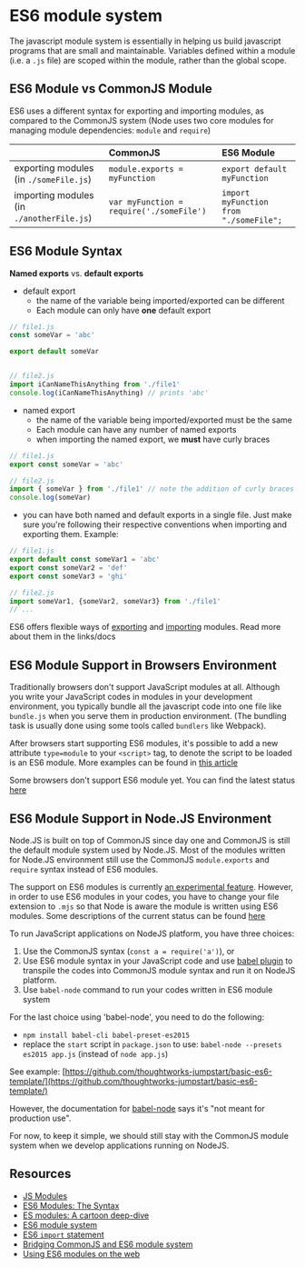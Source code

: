 # ES6 module system

The javascript module system is essentially in helping us build javascript programs that are small and maintainable. Variables defined within a module \(i.e. a `.js` file\) are scoped within the module, rather than the global scope.

## ES6 Module vs CommonJS Module

ES6 uses a different syntax for exporting and importing modules, as compared to the CommonJS system \(Node uses two core modules for managing module dependencies: `module` and `require`\)

|  | CommonJS | ES6 Module |
| :--- | :--- | :--- |
| exporting modules \(in `./someFile.js`\) | `module.exports = myFunction` | `export default myFunction` |
| importing modules \(in `./anotherFile.js`\) | `var myFunction = require('./someFile')` | `import myFunction from "./someFile";` |

## ES6 Module Syntax

**Named exports** vs. **default exports**

* default export
  * the name of the variable being imported/exported can be different
  * Each module can only have **one** default export

```javascript
// file1.js
const someVar = 'abc'

export default someVar


// file2.js
import iCanNameThisAnything from './file1'
console.log(iCanNameThisAnything) // prints 'abc'
```

* named export
  * the name of the variable being imported/exported must be the same
  * Each module can have any number of named exports
  * when importing the named export, we **must** have curly braces

```javascript
// file1.js
export const someVar = 'abc'

// file2.js
import { someVar } from './file1' // note the addition of curly braces
console.log(someVar)
```

* you can have both named and default exports in a single file. Just make sure you're following their respective conventions when importing and exporting them. Example:

```javascript
// file1.js
export default const someVar1 = 'abc'
export const someVar2 = 'def'
export const someVar3 = 'ghi'

// file2.js
import someVar1, {someVar2, someVar3} from './file1'
// ...
```

ES6 offers flexible ways of [exporting](https://developer.mozilla.org/en-US/docs/Web/JavaScript/Reference/Statements/export) and [importing](https://developer.mozilla.org/en-US/docs/Web/JavaScript/Reference/Statements/import) modules. Read more about them in the links/docs

## ES6 Module Support in Browsers Environment

Traditionally browsers don't support JavaScript modules at all. Although you write your JavaScript codes in modules in your development environment, you typically bundle all the javascript code into one file like `bundle.js` when you serve them in production environment. \(The bundling task is usually done using some tools called `bundlers` like Webpack\).

After browsers start supporting ES6 modules, it's possible to add a new attribute `type=module` to your `<script>` tag, to denote the script to be loaded is an ES6 module. More examples can be found in [this article](https://www.contentful.com/blog/2017/04/04/es6-modules-support-lands-in-browsers-is-it-time-to-rethink-bundling/)

Some browsers don't support ES6 module yet. You can find the latest status [here](https://caniuse.com/#feat=es6-module)

## ES6 Module Support in Node.JS Environment

Node.JS is built on top of CommonJS since day one and CommonJS is still the default module system used by Node.JS. Most of the modules written for Node.JS environment still use the CommonJS `module.exports` and `require` syntax instead of ES6 modules.

The support on ES6 modules is currently [an experimental feature](https://nodejs.org/api/esm.html). However, in order to use ES6 modules in your codes, you have to change your file extension to `.mjs` so that Node is aware the module is written using ES6 modules. Some descriptions of the current status can be found [here](http://2ality.com/2019/04/nodejs-esm-impl.html)

To run JavaScript applications on NodeJS platform, you have three choices:

1. Use the CommonJS syntax \(`const a = require('a')`\), or
2. Use ES6 module syntax in your JavaScript code and use [babel plugin](https://babeljs.io/docs/en/babel-plugin-transform-es2015-modules-commonjs) to transpile the codes into CommonJS module syntax and run it on NodeJS platform.
3. Use `babel-node` command to run your codes written in ES6 module system

For the last choice using 'babel-node', you need to do the following:

* `npm install babel-cli babel-preset-es2015`
* replace the `start` script in `package.json` to use: `babel-node --presets es2015 app.js` \(instead of `node app.js`\)

See example: [https://github.com/thoughtworks-jumpstart/basic-es6-template/](https://github.com/thoughtworks-jumpstart/basic-es6-template/)

However, the documentation for [babel-node](https://babeljs.io/docs/en/babel-node) says it's "not meant for production use".

For now, to keep it simple, we should still stay with the CommonJS module system when we develop applications running on NodeJS.

## Resources

* [JS Modules](http://jsmodules.io/)
* [ES6 Modules: The Syntax](http://2ality.com/2014/09/es6-modules-final.html)
* [ES modules: A cartoon deep-dive](https://hacks.mozilla.org/2018/03/es-modules-a-cartoon-deep-dive/)
* [ES6 module system](https://ponyfoo.com/articles/es6-modules-in-depth#the-es6-module-system)
* [ES6 `import` statement](https://developer.mozilla.org/en-US/docs/Web/JavaScript/Reference/Statements/import)
* [Bridging CommonJS and ES6 module system](https://medium.com/web-on-the-edge/es-modules-in-node-today-32cff914e4b)
* [Using ES6 modules on the web](https://developers.google.com/web/fundamentals/primers/modules)

